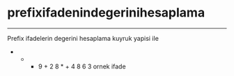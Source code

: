 # prefixifadenindegerinihesaplama
<hr>

Prefix ifadelerin degerini hesaplama kuyruk yapisi ile <br>
- + * 9 + 2 8 * + 4 8 6 3 ornek ifade
